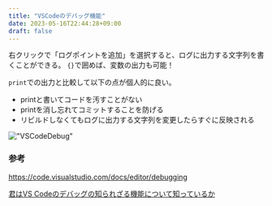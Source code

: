 ```yaml
---
title: "VSCodeのデバッグ機能"
date: 2023-05-16T22:44:28+09:00
draft: false
---
```


右クリックで「ログポイントを追加」を選択すると、ログに出力する文字列を書くことができる。
`{}`で囲めば、変数の出力も可能！

`print`での出力と比較して以下の点が個人的に良い。
- printと書いてコードを汚すことがない
- printを消し忘れてコミットすることを防げる
- リビルドしなくてもログに出力する文字列を変更したらすぐに反映される

!["VSCodeDebug"](images/VSCode_Debug.png)


### 参考
https://code.visualstudio.com/docs/editor/debugging

[君はVS Codeのデバッグの知られざる機能について知っているか](https://qiita.com/_ken_/items/c5aa4841be74b06530b4)

